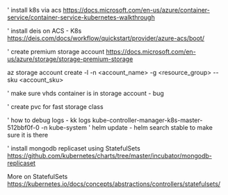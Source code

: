 
' install k8s via acs
https://docs.microsoft.com/en-us/azure/container-service/container-service-kubernetes-walkthrough

' install deis on ACS - K8s
https://deis.com/docs/workflow/quickstart/provider/azure-acs/boot/

' create premium storage account
https://docs.microsoft.com/en-us/azure/storage/storage-premium-storage

az storage account create -l <location> -n <account_name> -g <resource_group> --sku <account_sku>


' make sure vhds container is in storage account - bug

' create pvc for fast storage class

' how to debug logs - kk logs kube-controller-manager-k8s-master-512bbf0f-0 -n kube-system
' helm update - helm search stable to make sure it is there

' install mongodb replicaset using StatefulSets
https://github.com/kubernetes/charts/tree/master/incubator/mongodb-replicaset

More on StatefulSets
https://kubernetes.io/docs/concepts/abstractions/controllers/statefulsets/

